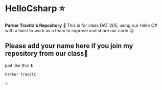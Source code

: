 # HelloCsharp ⭐
**Parker Travitz's Repository** 🌌
This is for class DAT 205, using our Hello C# with a twist to work as a team to improve and share our code 😊

## Please add your name here if you join my repository from our class🌟
just like this 
⬇
```
Parker Travitz
```
✨



